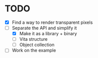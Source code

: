 # TODO

- [x] Find a way to render transparent pixels
- [ ] Separate the API and simplify it
  - [x] Make it as a library + binary
  - [ ] Vita structure
  - [ ] Object collection
- [ ] Work on the example